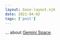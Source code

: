 ```yaml
---
layout: base-layout.njk
date: 2021-04-02
tags: ['post']
---
```


... about [Gemini Space](https://en.wikipedia.org/wiki/Gemini_space).
